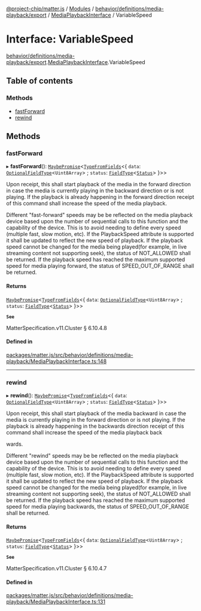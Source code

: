 [@project-chip/matter.js](../README.md) / [Modules](../modules.md) / [behavior/definitions/media-playback/export](../modules/behavior_definitions_media_playback_export.md) / [MediaPlaybackInterface](../modules/behavior_definitions_media_playback_export.MediaPlaybackInterface.md) / VariableSpeed

# Interface: VariableSpeed

[behavior/definitions/media-playback/export](../modules/behavior_definitions_media_playback_export.md).[MediaPlaybackInterface](../modules/behavior_definitions_media_playback_export.MediaPlaybackInterface.md).VariableSpeed

## Table of contents

### Methods

- [fastForward](behavior_definitions_media_playback_export.MediaPlaybackInterface.VariableSpeed.md#fastforward)
- [rewind](behavior_definitions_media_playback_export.MediaPlaybackInterface.VariableSpeed.md#rewind)

## Methods

### fastForward

▸ **fastForward**(): [`MaybePromise`](../modules/util_export.md#maybepromise)\<[`TypeFromFields`](../modules/tlv_export.md#typefromfields)\<\{ `data`: [`OptionalFieldType`](tlv_export.OptionalFieldType.md)\<`Uint8Array`\> ; `status`: [`FieldType`](tlv_export.FieldType.md)\<[`Status`](../enums/cluster_export.MediaPlayback.Status.md)\>  }\>\>

Upon receipt, this shall start playback of the media in the forward direction in case the media is currently
playing in the backward direction or is not playing. If the playback is already happening in the forward
direction receipt of this command shall increase the speed of the media playback.

Different "fast-forward" speeds may be be reflected on the media playback device based upon the number of
sequential calls to this function and the capability of the device. This is to avoid needing to define every
speed (multiple fast, slow motion, etc). If the PlaybackSpeed attribute is supported it shall be updated to
reflect the new speed of playback. If the playback speed cannot be changed for the media being played(for
example, in live streaming content not supporting seek), the status of NOT_ALLOWED shall be returned. If the
playback speed has reached the maximum supported speed for media playing forward, the status of
SPEED_OUT_OF_RANGE shall be returned.

#### Returns

[`MaybePromise`](../modules/util_export.md#maybepromise)\<[`TypeFromFields`](../modules/tlv_export.md#typefromfields)\<\{ `data`: [`OptionalFieldType`](tlv_export.OptionalFieldType.md)\<`Uint8Array`\> ; `status`: [`FieldType`](tlv_export.FieldType.md)\<[`Status`](../enums/cluster_export.MediaPlayback.Status.md)\>  }\>\>

**`See`**

MatterSpecification.v11.Cluster § 6.10.4.8

#### Defined in

[packages/matter.js/src/behavior/definitions/media-playback/MediaPlaybackInterface.ts:148](https://github.com/project-chip/matter.js/blob/558e12c94a201592c28c7bc0743705360b3e5ca6/packages/matter.js/src/behavior/definitions/media-playback/MediaPlaybackInterface.ts#L148)

___

### rewind

▸ **rewind**(): [`MaybePromise`](../modules/util_export.md#maybepromise)\<[`TypeFromFields`](../modules/tlv_export.md#typefromfields)\<\{ `data`: [`OptionalFieldType`](tlv_export.OptionalFieldType.md)\<`Uint8Array`\> ; `status`: [`FieldType`](tlv_export.FieldType.md)\<[`Status`](../enums/cluster_export.MediaPlayback.Status.md)\>  }\>\>

Upon receipt, this shall start playback of the media backward in case the media is currently playing in the
forward direction or is not playing. If the playback is already happening in the backwards direction receipt
of this command shall increase the speed of the media playback back

wards.

Different "rewind" speeds may be be reflected on the media playback device based upon the number of
sequential calls to this function and the capability of the device. This is to avoid needing to define every
speed (multiple fast, slow motion, etc). If the PlaybackSpeed attribute is supported it shall be updated to
reflect the new speed of playback. If the playback speed cannot be changed for the media being played(for
example, in live streaming content not supporting seek), the status of NOT_ALLOWED shall be returned. If the
playback speed has reached the maximum supported speed for media playing backwards, the status of
SPEED_OUT_OF_RANGE shall be returned.

#### Returns

[`MaybePromise`](../modules/util_export.md#maybepromise)\<[`TypeFromFields`](../modules/tlv_export.md#typefromfields)\<\{ `data`: [`OptionalFieldType`](tlv_export.OptionalFieldType.md)\<`Uint8Array`\> ; `status`: [`FieldType`](tlv_export.FieldType.md)\<[`Status`](../enums/cluster_export.MediaPlayback.Status.md)\>  }\>\>

**`See`**

MatterSpecification.v11.Cluster § 6.10.4.7

#### Defined in

[packages/matter.js/src/behavior/definitions/media-playback/MediaPlaybackInterface.ts:131](https://github.com/project-chip/matter.js/blob/558e12c94a201592c28c7bc0743705360b3e5ca6/packages/matter.js/src/behavior/definitions/media-playback/MediaPlaybackInterface.ts#L131)
